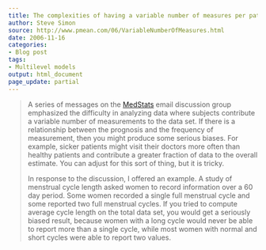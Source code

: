 ```yaml
---
title: The complexities of having a variable number of measures per patient
author: Steve Simon
source: http://www.pmean.com/06/VariableNumberOfMeasures.html
date: 2006-11-16
categories:
- Blog post
tags:
- Multilevel models
output: html_document
page_update: partial
---
```


> A series of messages on the
> [MedStats](../category/InterestingWebsites.html#MeStXx) email
> discussion group emphasized the difficulty in analyzing data where
> subjects contribute a variable number of measurements to the data set.
> If there is a relationship between the prognosis and the frequency of
> measurement, then you might produce some serious biases. For example,
> sicker patients might visit their doctors more often than healthy
> patients and contribute a greater fraction of data to the overall
> estimate. You can adjust for this sort of thing, but it is tricky.
>
> In response to the discussion, I offered an example. A study of
> menstrual cycle length asked women to record information over a 60 day
> period. Some women recorded a single full menstrual cycle and some
> reported two full menstrual cycles. If you tried to compute average
> cycle length on the total data set, you would get a seriously biased
> result, because women with a long cycle would never be able to report
> more than a single cycle, while most women with normal and short
> cycles were able to report two values.
